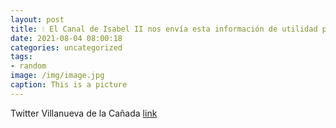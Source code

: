 ```yaml
---
layout: post
title: 💧 El Canal de Isabel II nos envía esta información de utilidad para los usuarios que necesiten comunicarse con la compañía encar...
date: 2021-08-04 08:00:18
categories: uncategorized
tags:
- random
image: /img/image.jpg
caption: This is a picture
---
```

Twitter Villanueva de la Cañada [link](https://twitter.com/AytoVDLCanada/status/1422524404370714624)

